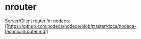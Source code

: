 nrouter
=======

Server/Client router for nodeca:
[[https://github.com/nodeca/nodeca/blob/master/docs/nodeca-technical/router.md]]
